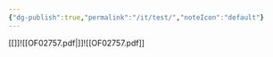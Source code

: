 ```yaml
---
{"dg-publish":true,"permalink":"/it/test/","noteIcon":"default"}
---
```



[[]]![[OF02757.pdf\|]]![[OF02757.pdf]]